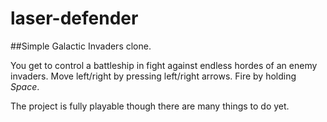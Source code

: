 # laser-defender
##Simple Galactic Invaders clone.

You get to control a battleship in fight against endless hordes of an enemy invaders.
Move left/right by pressing left/right arrows. Fire by holding *Space*.

The project is fully playable though there are many things to do yet.